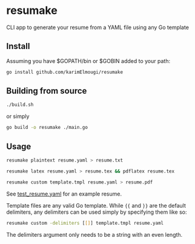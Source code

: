# resumake

CLI app to generate your resume from a YAML file using any Go template

## Install

Assuming you have $GOPATH/bin or $GOBIN added to your path:
```bash
go install github.com/karimElmougi/resumake
```


## Building from source

```bash
./build.sh
```

or simply
```bash
go build -o resumake ./main.go
```

## Usage

```bash
resumake plaintext resume.yaml > resume.txt

resumake latex resume.yaml > resume.tex && pdflatex resume.tex

resumake custom template.tmpl resume.yaml > resume.pdf
```

See [test_resume.yaml](test_resume.yaml) for an example resume.

Template files are any valid Go template. While `{{` and `}}` are the default delimiters, any delimiters can be used simply by specifying them like so:

```bash
resumake custom -delimiters [[]] template.tmpl resume.yaml
```

The delimiters argument only needs to be a string with an even length.
